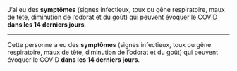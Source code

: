 <!---->J’ai eu des <b>symptômes</b> (signes infectieux, toux ou gêne respiratoire, maux de tête, diminution de l’odorat et du goût) qui peuvent évoquer le COVID <b>dans les 14 derniers jours</b>.

---

<!---->Cette personne a eu des <b>symptômes</b> (signes infectieux, toux ou gêne respiratoire, maux de tête, diminution de l’odorat et du goût) qui peuvent évoquer le COVID <b>dans les 14 derniers jours</b>.

